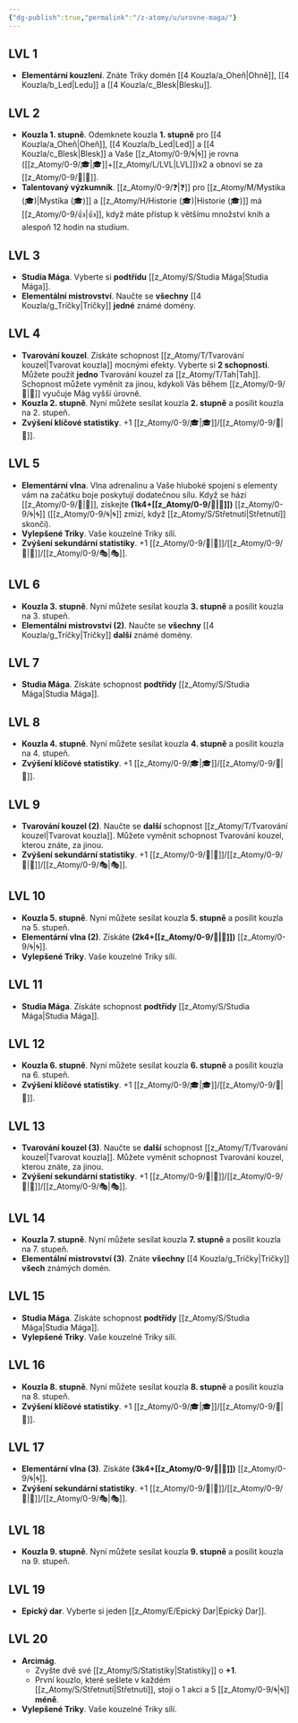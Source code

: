```yaml
---
{"dg-publish":true,"permalink":"/z-atomy/u/urovne-maga/"}
---
```


## LVL 1
- **Elementární kouzlení**. Znáte Triky domén [[4 Kouzla/a_Oheň\|Ohně]], [[4 Kouzla/b_Led\|Ledu]] a [[4 Kouzla/c_Blesk\|Blesku]].
## LVL 2
- **Kouzla 1. stupně**. Odemknete kouzla **1. stupně** pro [[4 Kouzla/a_Oheň\|Oheň]], [[4 Kouzla/b_Led\|Led]] a [[4 Kouzla/c_Blesk\|Blesk]] a Vaše [[z_Atomy/0-9/🌀\|🌀]] je rovna ([[z_Atomy/0-9/🎓\|🎓]]+[[z_Atomy/L/LVL\|LVL]])x2 a obnoví se za [[z_Atomy/0-9/🔋\|🔋]].
- **Talentovaný výzkumník**. [[z_Atomy/0-9/❓\|❓]] pro [[z_Atomy/M/Mystika (🎓)\|Mystika (🎓)]] a [[z_Atomy/H/Historie (🎓)\|Historie (🎓)]] má [[z_Atomy/0-9/👍\|👍]], když máte přístup k většímu množství knih a alespoň 12 hodin na studium.
## LVL 3
- **Studia Mága**. Vyberte si **podtřídu** [[z_Atomy/S/Studia Mága\|Studia Mága]].
- **Elementální mistrovství**. Naučte se **všechny** [[4 Kouzla/g_Tríčky\|Tríčky]] **jedné** známé domény.
## LVL 4
- **Tvarování kouzel**. Získáte schopnost [[z_Atomy/T/Tvarování kouzel\|Tvarovat kouzla]] mocnými efekty. Vyberte si **2 schopnosti**. Můžete použít **jedno** Tvarování kouzel za [[z_Atomy/T/Tah\|Tah]]. Schopnost můžete vyměnit za jinou, kdykoli Vás během [[z_Atomy/0-9/🔋\|🔋]] vyučuje Mág vyšší úrovně.
- **Kouzla 2. stupně**. Nyní můžete sesílat kouzla **2. stupně** a posílit kouzla na 2. stupeň.
- **Zvýšení klíčové statistiky**. +1 [[z_Atomy/0-9/🎓\|🎓]]/[[z_Atomy/0-9/🦉\|🦉]].
## LVL 5
- **Elementární vlna**. Vlna adrenalinu a Vaše hluboké spojení s elementy vám na začátku boje poskytují dodatečnou sílu. Když se hází [[z_Atomy/0-9/🏁\|🏁]], získejte **(1k4+[[z_Atomy/0-9/🦉\|🦉]])** [[z_Atomy/0-9/🌀\|🌀]] ([[z_Atomy/0-9/🌀\|🌀]] zmizí, když [[z_Atomy/S/Střetnutí\|Střetnutí]] skončí).
- **Vylepšené Triky**. Vaše kouzelné Triky sílí.
- **Zvýšení sekundární statistiky**. +1 [[z_Atomy/0-9/💪\|💪]]/[[z_Atomy/0-9/🎯\|🎯]]/[[z_Atomy/0-9/🎭\|🎭]].
## LVL 6
- **Kouzla 3. stupně**. Nyní můžete sesílat kouzla **3. stupně** a posílit kouzla na 3. stupeň.
- **Elementální mistrovství (2)**. Naučte se **všechny** [[4 Kouzla/g_Tríčky\|Tríčky]] **další** známé domény.
## LVL 7
- **Studia Mága**. Získáte schopnost **podtřídy** [[z_Atomy/S/Studia Mága\|Studia Mága]].
## LVL 8
- **Kouzla 4. stupně**. Nyní můžete sesílat kouzla **4. stupně** a posílit kouzla na 4. stupeň.
- **Zvýšení klíčové statistiky**. +1 [[z_Atomy/0-9/🎓\|🎓]]/[[z_Atomy/0-9/🦉\|🦉]].
## LVL 9
- **Tvarování kouzel (2)**. Naučte se **další** schopnost [[z_Atomy/T/Tvarování kouzel\|Tvarovat kouzla]]. Můžete vyměnit schopnost Tvarování kouzel, kterou znáte, za jinou.
- **Zvýšení sekundární statistiky**. +1 [[z_Atomy/0-9/💪\|💪]]/[[z_Atomy/0-9/🎯\|🎯]]/[[z_Atomy/0-9/🎭\|🎭]].
## LVL 10
- **Kouzla 5. stupně**. Nyní můžete sesílat kouzla **5. stupně** a posílit kouzla na 5. stupeň.
- **Elementární vlna (2)**. Získáte **(2k4+[[z_Atomy/0-9/🦉\|🦉]])** [[z_Atomy/0-9/🌀\|🌀]].
- **Vylepšené Triky**. Vaše kouzelné Triky sílí.
## LVL 11
- **Studia Mága**. Získáte schopnost **podtřídy** [[z_Atomy/S/Studia Mága\|Studia Mága]].
## LVL 12
- **Kouzla 6. stupně**. Nyní můžete sesílat kouzla **6. stupně** a posílit kouzla na 6. stupeň.
- **Zvýšení klíčové statistiky**. +1 [[z_Atomy/0-9/🎓\|🎓]]/[[z_Atomy/0-9/🦉\|🦉]].
## LVL 13
- **Tvarování kouzel (3)**. Naučte se **další** schopnost [[z_Atomy/T/Tvarování kouzel\|Tvarovat kouzla]]. Můžete vyměnit schopnost Tvarování kouzel, kterou znáte, za jinou.
- **Zvýšení sekundární statistiky**. +1 [[z_Atomy/0-9/💪\|💪]]/[[z_Atomy/0-9/🎯\|🎯]]/[[z_Atomy/0-9/🎭\|🎭]].
## LVL 14
- **Kouzla 7. stupně**. Nyní můžete sesílat kouzla **7. stupně** a posílit kouzla na 7. stupeň.
- **Elementální mistrovství (3)**. Znáte **všechny** [[4 Kouzla/g_Tríčky\|Tríčky]] **všech** známých domén.
## LVL 15
- **Studia Mága**. Získáte schopnost **podtřídy** [[z_Atomy/S/Studia Mága\|Studia Mága]].
- **Vylepšené Triky**. Vaše kouzelné Triky sílí.
## LVL 16
- **Kouzla 8. stupně**. Nyní můžete sesílat kouzla **8. stupně** a posílit kouzla na 8. stupeň.
- **Zvýšení klíčové statistiky**. +1 [[z_Atomy/0-9/🎓\|🎓]]/[[z_Atomy/0-9/🦉\|🦉]].
## LVL 17
- **Elementární vlna (3)**. Získáte **(3k4+[[z_Atomy/0-9/🦉\|🦉]])** [[z_Atomy/0-9/🌀\|🌀]].
- **Zvýšení sekundární statistiky**. +1 [[z_Atomy/0-9/💪\|💪]]/[[z_Atomy/0-9/🎯\|🎯]]/[[z_Atomy/0-9/🎭\|🎭]].
## LVL 18
- **Kouzla 9. stupně**. Nyní můžete sesílat kouzla **9. stupně** a posílit kouzla na 9. stupeň.
## LVL 19
- **Epický dar**. Vyberte si jeden [[z_Atomy/E/Epický Dar\|Epický Dar]].
## LVL 20
- **Arcimág**. 
	- Zvyšte dvě své [[z_Atomy/S/Statistiky\|Statistiky]] o **+1**.
	- První kouzlo, které sešlete v každém [[z_Atomy/S/Střetnutí\|Střetnutí]], stojí o 1 akci a 5 [[z_Atomy/0-9/🌀\|🌀]] **méně**.
- **Vylepšené Triky**. Vaše kouzelné Triky sílí.